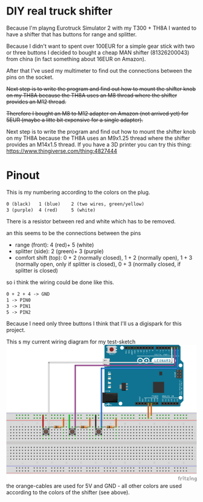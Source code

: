 # DIY real truck shifter

Because I'm playng Eurotruck Simulator 2 with my T300 + TH8A I wanted to have a shifter that has buttons for range and splitter.

Because I didn't want to spent over 100EUR for a simple gear stick with two or three buttons I decided to bought a cheap MAN shifter (81326200043) from china (in fact something about 16EUR on Amazon).

After that I've used my multimeter to find out the connections between the pins on the socket.

<del>Next step is to write the program and find out how to mount the shifter knob on my TH8A because the TH8A uses an M8 thread where the shifter provides an M12 thread.</del>

<del>Therefore I bought an M8 to M12 adapter on Amazon (not arrived yet) for 5EUR (maybe a litte bit expensive for a single adapter).</del>

Next step is to write the program and find out how to mount the shifter knob on my TH8A because the TH8A uses an M9x1.25 thread where the shifter provides an M14x1.5 thread.
If you have a 3D printer you can try this thing: https://www.thingiverse.com/thing:4827444

# Pinout

This is my numbering according to the colors on the plug.
```
0 (black)   1 (blue)    2 (two wires, green/yellow)
3 (purple)  4 (red)     5 (white)
```
There is a resistor between red and white which has to be removed.

an this seems to be the connections between the pins
- range (front): 4 (red)+ 5 (white)
- splitter (side): 2 (green)+ 3 (purple)
- comfort shift (top): 0 + 2 (normally closed), 1 + 2 (normally open), 1 + 3 (normally open, only if splitter is closed), 0 + 3 (normally closed, if splitter is closed)

so i think the wiring could be done like this.
```
0 + 2 + 4 -> GND
1 -> PIN0
3 -> PIN1
5 -> PIN2
```

Because I need only three buttons I think that I'll us a digispark for this project.

This s my current wiring diagram for my test-sketch
![wiring diagram (leonardo)](images/wiring_diagram_leonardo.png)
the orange-cables are used for 5V and GND - all other colors are used according to the colors of the shifter (see above).
